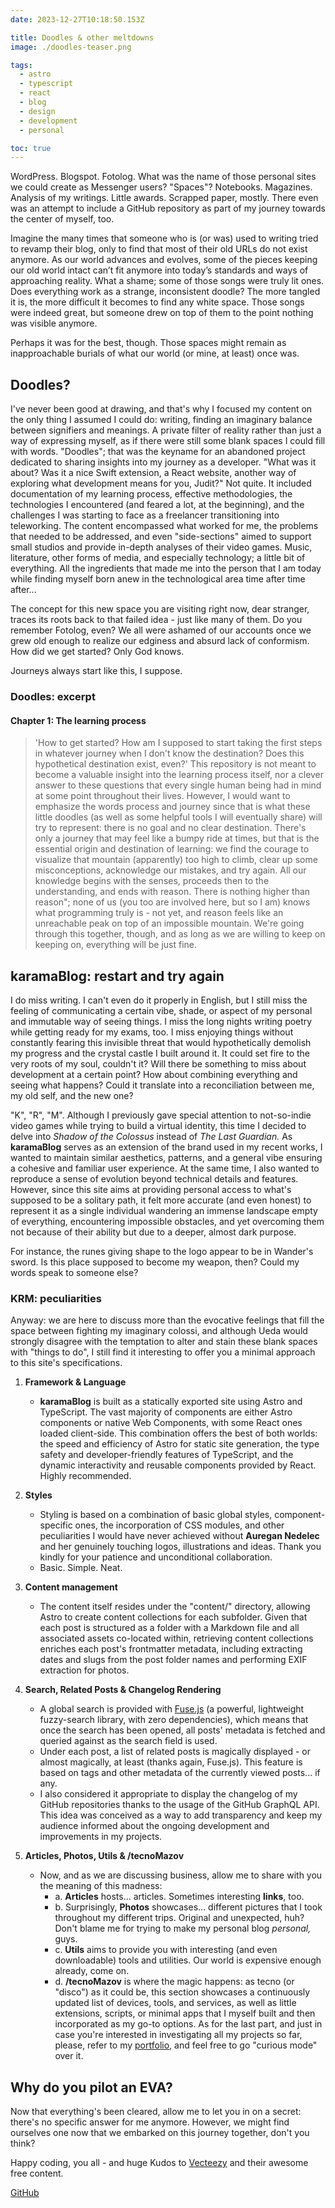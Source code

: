 ```yaml
---
date: 2023-12-27T10:18:50.153Z

title: Doodles & other meltdowns
image: ./doodles-teaser.png

tags:
  - astro
  - typescript
  - react
  - blog
  - design
  - development
  - personal

toc: true
---
```


WordPress. Blogspot. Fotolog. What was the name of those personal sites we could create as Messenger users? "Spaces"? Notebooks. Magazines. Analysis of my writings. Little awards. Scrapped paper, mostly. There even was an attempt to include a GitHub repository as part of my journey towards the center of myself, too.

Imagine the many times that someone who is (or was) used to writing tried to revamp their blog, only to find that most of their old URLs do not exist anymore. As our world advances and evolves, some of the pieces keeping our old world intact can’t fit anymore into today’s standards and ways of approaching reality. What a shame; some of those songs were truly lit ones. Does everything work as a strange, inconsistent doodle? The more tangled it is, the more difficult it becomes to find any white space. Those songs were indeed great, but someone drew on top of them to the point nothing was visible anymore.

Perhaps it was for the best, though. Those spaces might remain as inapproachable burials of what our world (or mine, at least) once was.

## Doodles?

I've never been good at drawing, and that's why I focused my content on the only thing I assumed I could do: writing, finding an imaginary balance between signifiers and meanings. A private filter of reality rather than just a way of expressing myself, as if there were still some blank spaces I could fill with words. "Doodles"; that was the keyname for an abandoned project dedicated to sharing insights into my journey as a developer. "What was it about? Was it a nice Swift extension, a React website, another way of exploring what development means for you, Judit?" Not quite. It included documentation of my learning process, effective methodologies, the technologies I encountered (and feared a lot, at the beginning), and the challenges I was starting to face as a freelancer transitioning into teleworking. The content encompassed what worked for me, the problems that needed to be addressed, and even "side-sections" aimed to support small studios and provide in-depth analyses of their video games. Music, literature, other forms of media, and especially technology; a little bit of everything. All the ingredients that made me into the person that I am today while finding myself born anew in the technological area time after time after...

The concept for this new space you are visiting right now, dear stranger, traces its roots back to that failed idea - just like many of them. Do you remember Fotolog, even? We all were ashamed of our accounts once we grew old enough to realize our edginess and absurd lack of conformism. How did we get started? Only God knows.

Journeys always start like this, I suppose.

### Doodles: excerpt

#### Chapter 1: The learning process

> 'How to get started? How am I supposed to start taking the first steps in whatever journey when I don't know the destination? Does this hypothetical destination exist, even?'
> This repository is not meant to become a valuable insight into the learning process itself, nor a clever answer to these questions that every single human being had in mind at some point throughout their lives. However, I would want to emphasize the words process and journey since that is what these little doodles (as well as some helpful tools I will eventually share) will try to represent: there is no goal and no clear destination. There's only a journey that may feel like a bumpy ride at times, but that is the essential origin and destination of learning: we find the courage to visualize that mountain (apparently) too high to climb, clear up some misconceptions, acknowledge our mistakes, and try again.
> All our knowledge begins with the senses, proceeds then to the understanding, and ends with reason. There is nothing higher than reason"; none of us (you too are involved here, but so I am) knows what programming truly is - not yet, and reason feels like an unreachable peak on top of an impossible mountain. We're going through this together, though, and as long as we are willing to keep on keeping on, everything will be just fine.

## karamaBlog: restart and try again

I do miss writing. I can't even do it properly in English, but I still miss the feeling of communicating a certain vibe, shade, or aspect of my personal and immutable way of seeing things. I miss the long nights writing poetry while getting ready for my exams, too. I miss enjoying things without constantly fearing this invisible threat that would hypothetically demolish my progress and the crystal castle I built around it. It could set fire to the very roots of my soul, couldn't it? Will there be something to miss about development at a certain point? How about combining everything and seeing what happens? Could it translate into a reconciliation between me, my old self, and the new one?

"K", "R", "M". Although I previously gave special attention to not-so-indie video games while trying to build a virtual identity, this time I decided to delve into _Shadow of the Colossus_ instead of _The Last Guardian._ As **karamaBlog** serves as an extension of the brand used in my recent works, I wanted to maintain similar aesthetics, patterns, and a general vibe ensuring a cohesive and familiar user experience. At the same time, I also wanted to reproduce a sense of evolution beyond technical details and features. However, since this site aims at providing personal access to what's supposed to be a solitary path, it felt more accurate (and even honest) to represent it as a single individual wandering an immense landscape empty of everything, encountering impossible obstacles, and yet overcoming them not because of their ability but due to a deeper, almost dark purpose.

For instance, the runes giving shape to the logo appear to be in Wander's sword. Is this place supposed to become my weapon, then? Could my words speak to someone else?

### KRM: peculiarities

Anyway: we are here to discuss more than the evocative feelings that fill the space between fighting my imaginary colossi, and although Ueda would strongly disagree with the temptation to alter and stain these blank spaces with "things to do", I still find it interesting to offer you a minimal approach to this site's specifications.

1. **Framework & Language**

   - **karamaBlog** is built as a statically exported site using Astro and TypeScript. The vast majority of components are either Astro components or native Web Components, with some React ones loaded client-side. This combination offers the best of both worlds: the speed and efficiency of Astro for static site generation, the type safety and developer-friendly features of TypeScript, and the dynamic interactivity and reusable components provided by React. Highly recommended.

2. **Styles**

   - Styling is based on a combination of basic global styles, component-specific ones, the incorporation of CSS modules, and other peculiarities I would have never achieved without **Auregan Nedelec** and her genuinely touching logos, illustrations and ideas. Thank you kindly for your patience and unconditional collaboration.
   - Basic. Simple. Neat.

3. **Content management**

   - The content itself resides under the "content/" directory, allowing Astro to create content collections for each subfolder. Given that each post is structured as a folder with a Markdown file and all associated assets co-located within, retrieving content collections enriches each post's frontmatter metadata, including extracting dates and slugs from the post folder names and performing EXIF extraction for photos.

4. **Search, Related Posts & Changelog Rendering**

   - A global search is provided with [Fuse.js](https://github.com/krisk/Fuse) (a powerful, lightweight fuzzy-search library, with zero dependencies), which means that once the search has been opened, all posts' metadata is fetched and queried against as the search field is used.
   - Under each post, a list of related posts is magically displayed - or almost magically, at least (thanks again, Fuse.js). This feature is based on tags and other metadata of the currently viewed posts... if any.
   - I also considered it appropriate to display the changelog of my GitHub repositories thanks to the usage of the GitHub GraphQL API. This idea was conceived as a way to add transparency and keep my audience informed about the ongoing development and improvements in my projects.

5. **Articles, Photos, Utils & /tecnoMazov**

   - Now, and as we are discussing business, allow me to share with you the meaning of this madness:
     - a. **Articles** hosts... articles. Sometimes interesting **links**, too.
     - b. Surprisingly, **Photos** showcases... different pictures that I took throughout my different trips. Original and unexpected, huh? Don't blame me for trying to make my personal blog _personal,_ guys.
     - c. **Utils** aims to provide you with interesting (and even downloadable) tools and utilities. Our world is expensive enough already, come on.
     - d. **/tecnoMazov** is where the magic happens: as tecno (or "disco") as it could be, this section showcases a continuously updated list of devices, tools, and services, as well as little extensions, scripts, or minimal apps that I myself built and then incorporated as my go-to options. As for the last part, and just in case you're interested in investigating all my projects so far, please, refer to my [portfolio](https://karamazfolio.xyz), and feel free to go "curious mode" over it.

## Why do you pilot an EVA?

Now that everything's been cleared, allow me to let you in on a secret: there's no specific answer for me anymore. However, we might find ourselves one now that we embarked on this journey together, don't you think?

Happy coding, you all - and huge Kudos to [Vecteezy](https://www.vecteezy.com/free-vector/tangled-string) and their awesome free content.

<p class="content-download">
<a class="icon-github btn btn-primary" href="https://github.com/JuditKaramazov">GitHub</a>
</p>
